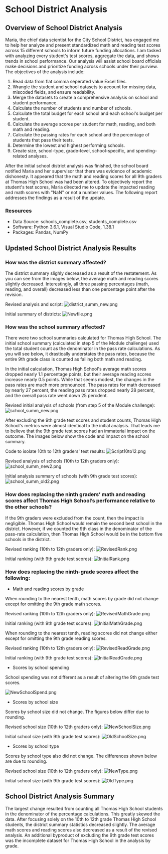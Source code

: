 # School District Analysis

## Overview of School District Analysis

Maria, the chief data scientist for the City School District, has engaged me to help her analyze and present standardized math and reading test scores across 15 different schools to inform future funding allocations.  I am tasked with analyzing every student's test scores, aggregate the data, and shows trends in school performance.  Our analysis will assist school board officials make decisions and prioritize funding across schools under their purview.  The objectives of the analysis include:

   1. Read data from flat comma seperated value Excel files.
   2. Wrangle the student and school datasets to account for missing data, miscoded fields, and ensure readability.
   3. Merge the datasets to create a comprehensive analysis on school and student performance.
   4. Calculate the number of students and number of schools.
   5. Calculate the total budget for each school and each school's budget per student.
   6. Calculate the average scores per student for math, reading, and both math and reading.
   7. Calculate the passing rates for each school and the percentage of students that pass their tests.
   8. Determine the lowest and highest performing schools.
   9. Create size, school-type, grade-level, school-specific, and spending-related analyses.

After the initial school district analysis was finished, the school board notified Maria and her supervisor that there was evidence of academic dishonesty.  It appeared that the math and reading scores for all 9th graders at Thomas High School was had been altered.  To objectively report the student's test scores, Maria directed me to update the impacted reading and math scores with "NaN" or not a number values.  The following report addresses the findings as a result of the update.
 
### Resources

* Data Source:  schools_complete.csv, students_complete.csv
* Software:  Python 3.6.1, Visual Studio Code, 1.38.1
* Packages:  Pandas, NumPy

## Updated School District Analysis Results

### How was the district summary affected?

The district summary slighly decreased as a result of the restatement.  As you can see from the images below, the average math and reading scores slightly decreased.  Interestingly, all three passing percentages (math, reading, and overall) decreased less than one percentage point after the revision.

Revised analysis and script:
![district_summ_new.png](Resources/district_summ_new.png)

Initial summary of districts:
![Newfile.png](Resources/Newfile.png)

### How was the school summary affected?

There were two school summaries calculated for Thomas High School.  The initial school summary (calculated in step 5 of the Module challenge) used the total student count as the denominator in the pass rate calculations.  As you will see below, it drastically understates the pass rates, because the entire 9th grade class is counted as failing both math and reading.  

In the initial calculation, Thomas High School's average math scores dropped nearly 1.1 percentage points, but their average reading scores increase nearly 0.5 points.  While that seems modest, the changes in the pass rates are much more pronounced.  The pass rates for math decreased by nearly 27 percent, the reading pass rates dropped nearly 28 percent, and the overall pass rate went down 25 percdent.

Revised initial analysis of schools (from step 5 of the Module challenge):
![school_summ_new.png](Resources/school_summ_new.png)

After excluding the 9th grade test scores and student counts, Thomas High School's metrics were almost identical to the initial analysis.  That leads me to believe that the 9th grade test scores had an immaterial impact on the outcome.  The images below show the code and impact on the school summary.

Code to isolate 10th to 12th graders' test results:
![Script10to12.png](Resources/Script10to12.png)

Revised analysis of schools (10th to 12th graders only):
![school_summ_new2.png](Resources/school_summ_new2.png)

Initial analysis summary of schools (with 9th grade test scores):
![school_summ_old2.png](Resources/school_summ_old2.png)

### How does replacing the ninth graders’ math and reading scores affect Thomas High School’s performance relative to the other schools?

If the 9th graders were excluded from the count, then the impact is negligible.  Thomas High School would remain the second best school in the district.  However, if we counted the 9th class in the denominator of the pass-rate calculation, then Thomas High School would be in the bottom five schools in the district.

Revised ranking (10th to 12th graders only):
![RevisedRank.png](Resources/RevisedRank.png)

Initial ranking (with 9th grade test scores):
![InitialRank.png](Resources/InitialRank.png)

### How does replacing the ninth-grade scores affect the following:

  * Math and reading scores by grade

  When rounding to the nearest tenth, math scores by grade did not change except for omitting the 9th grade math scores.

  Revised ranking (10th to 12th graders only):
  ![RevisedMathGrade.png](Resources/RevisedMathGrade.png)

  Initial ranking (with 9th grade test scores):
  ![InitialMathGrade.png](Resources/InitialMathGrade.png)

  When rounding to the nearest tenth, reading scores did not change either except for omitting the 9th grade reading scores. 

  Revised ranking (10th to 12th graders only):
  ![RevisedReadGrade.png](Resources/RevisedReadGrade.png)

  Initial ranking (with 9th grade test scores):
  ![InitialReadGrade.png](Resources/InitialReadGrade.png)

  * Scores by school spending

  School spending was not different as a result of altering the 9th grade test scores.

  ![NewSchoolSpend.png](Resources/NewSchoolSpend.png)

  * Scores by school size
  
  Scores by school size did not change.  The figures below differ due to rounding.

  Revised school size (10th to 12th graders only):
  ![NewSchoolSize.png](Resources/NewSchoolSize.png)

  Initial school size (with 9th grade test scores):
  ![OldSchoolSize.png](Resources/OldSchoolSize.png)

  * Scores by school type

  Scores by school type also did not change.  The differences shown below are due to rounding.

  Revised school size (10th to 12th graders only):
  ![NewType.png](Resources/NewType.png)

  Initial school size (with 9th grade test scores):
  ![OldType.png](Resources/OldType.png)  

## School District Analysis Summary

The largest change resulted from counting all Thomas High School students in the denominator of the percentage calculations.  This greatly skewed the data.  After focusing solely on the 10th to 12th grade Thomas High School students, the district summary statistics decreased slightly.  The average math scores and reading scores also decreased as a result of the revised analysis.  An additional byproduct of excluding the 9th grade test scores was the incomplete dataset for Thomas High School in the analysis by grade.  
